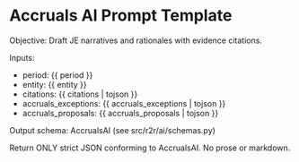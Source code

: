 # Accruals AI Prompt Template

Objective: Draft JE narratives and rationales with evidence citations.

Inputs:

- period: {{ period }}
- entity: {{ entity }}
- citations: {{ citations | tojson }}
- accruals_exceptions: {{ accruals_exceptions | tojson }}
- accruals_proposals: {{ accruals_proposals | tojson }}

Output schema: AccrualsAI (see src/r2r/ai/schemas.py)

Return ONLY strict JSON conforming to AccrualsAI. No prose or markdown.
